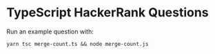 # TypeScript HackerRank Questions

Run an example question with:

```
yarn tsc merge-count.ts && node merge-count.js
```
